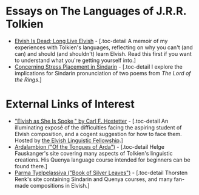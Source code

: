 # Essays on The Languages of J.R.R. Tolkien

- [Elvish Is Dead; Long Live Elvish](./elvish-is-dead.html) - [.toc-detail A memoir of my experiences with Tolkien's languages, reflecting on why you can't (and can) and should (and shouldn't) learn Elvish. Read this first if you want to understand what you're getting yourself into.]
- [Concerning Stress Placement in Sindarin](./stress-in-sindarin.html) - [.toc-detail I explore the implications for Sindarin pronunciation of two poems from _The Lord of the Rings_.]

# External Links of Interest

- ["Elvish as She Is Spoke," by Carl F. Hostetter](http://www.elvish.org/articles/EASIS.pdf) - [.toc-detail An illuminating exposé of the difficulties facing the aspiring student of Elvish composition, and a cogent suggestion for how to face them. Hosted by <a href="http://www.elvish.org/">the Elvish Linguistic Fellowship</a>.]
- [Ardalambion ("Of the Tongues of Arda")](http://folk.uib.no/hnohf/) - [.toc-detail Helge Fauskanger's site covering many aspects of Tolkien's linguistic creations. His Quenya language course intended for beginners can be found there.]
- [Parma Tyelpelassiva ("Book of Silver Leaves")](http://www.science-and-fiction.org/elvish/index.html) - [.toc-detail Thorsten Renk's site containing Sindarin and Quenya courses, and many fan-made compositions in Elvish.]
